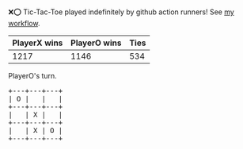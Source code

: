 :x::o: Tic-Tac-Toe played indefinitely by github action runners! See [my workflow](.github/workflows/play.yaml).

|PlayerX wins|PlayerO wins|Ties|
|-|-|-|
|1217|1146|534|

PlayerO's turn.

<pre>
+---+---+---+
| O |   |   |
+---+---+---+
|   | X |   |
+---+---+---+
|   | X | O |
+---+---+---+
</pre>